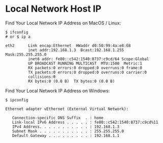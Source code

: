 # Local Network Host IP

Find Your Local Network IP Address on MacOS / Linux:

```
$ ifconfig
# or $ ip a

eth2      Link encap:Ethernet  HWaddr d0:50:99:4a:e8:68
          inet addr:192.168.1.3  Bcast:192.168.1.255  Mask:255.255.255.0
          inet6 addr: fe80::c542:1540:8737:c9cd/64 Scope:Global
          UP BROADCAST RUNNING MULTICAST  MTU:1500  Metric:1
          RX packets:0 errors:0 dropped:0 overruns:0 frame:0
          TX packets:0 errors:0 dropped:0 overruns:0 carrier:0
          collisions:0
          RX bytes:0 (0.0 B)  TX bytes:0 (0.0 B)
```

Find Your Local Network IP Address on Windows:

```
$ ipconfig

Ethernet adapter vEthernet (External Virtual Network):

   Connection-specific DNS Suffix  . : home
   Link-local IPv6 Address . . . . . : fe80::c542:1540:8737:c9cd%11
   IPv4 Address. . . . . . . . . . . : 192.168.1.3
   Subnet Mask . . . . . . . . . . . : 255.255.255.0
   Default Gateway . . . . . . . . . : 192.168.1.1
```
